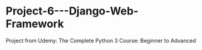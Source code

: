 # Project-6---Django-Web-Framework
Project from Udemy: The Complete Python 3 Course: Beginner to Advanced

